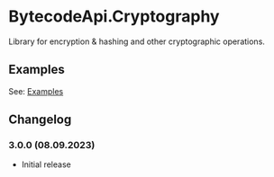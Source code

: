 # BytecodeApi.Cryptography

Library for encryption & hashing and other cryptographic operations.

## Examples

See: [Examples](https://github.com/bytecode77/bytecode-api/blob/master/BytecodeApi.Cryptography/README.md)

## Changelog

### 3.0.0 (08.09.2023)

* Initial release